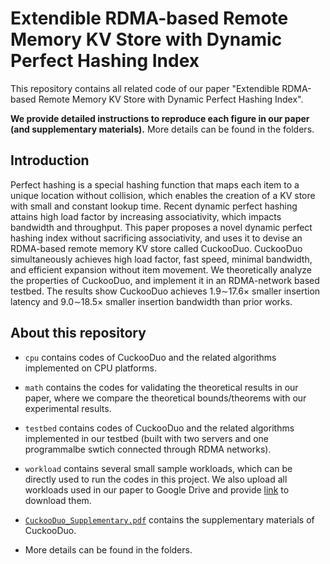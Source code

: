 # Extendible RDMA-based Remote Memory KV Store with Dynamic Perfect Hashing Index

This repository contains all related code of our paper "Extendible RDMA-based Remote Memory KV Store with Dynamic Perfect Hashing Index". 

**We provide detailed instructions to reproduce each figure in our paper (and supplementary materials).** More details can be found in the folders.

## Introduction

Perfect hashing is a special hashing function that maps each item to a unique location without collision, which enables the creation of a KV store with small and constant lookup time. Recent dynamic perfect hashing attains high load factor by increasing associativity, which impacts bandwidth and throughput. This paper proposes a novel dynamic perfect hashing index without sacrificing associativity, and uses it to devise an RDMA-based remote memory KV store called CuckooDuo. CuckooDuo simultaneously achieves high load factor, fast speed, minimal bandwidth, and efficient expansion without item movement. We theoretically analyze the properties of CuckooDuo, and implement it in an RDMA-network based testbed. The results show CuckooDuo achieves 1.9∼17.6× smaller insertion latency and 9.0∼18.5× smaller insertion bandwidth than prior works.

## About this repository

* `cpu` contains codes of CuckooDuo and the related algorithms implemented on CPU platforms. 

* `math` contains the codes for validating the theoretical results in our paper, where we compare the theoretical bounds/theorems with our experimental results.

* `testbed` contains codes of CuckooDuo and the related algorithms implemented in our testbed (built with two servers and one programmalbe swtich connected through RDMA networks).

* `workload` contains several small sample workloads, which can be directly used to run the codes in this project. We also upload all workloads used in our paper to Google Drive and provide [link](https://drive.google.com/file/d/1ZUKmtoi40vPkr0qxi1syRrciAjZJrYDu/view?usp=sharing) to download them.

* [`CuckooDuo_Supplementary.pdf`](https://github.com/CuckooDuo/CuckooDuo/blob/main/CuckooDuo_Supplementary.pdf) contains the supplementary materials of CuckooDuo.

* More details can be found in the folders.
